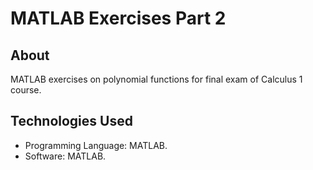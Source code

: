 # MATLAB Exercises Part 2

## About

MATLAB exercises on polynomial functions for final exam of Calculus 1 course.

## Technologies Used

- Programming Language: MATLAB.
- Software: MATLAB.
